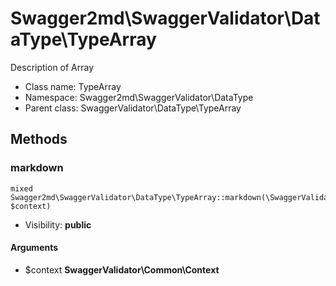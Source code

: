 Swagger2md\SwaggerValidator\DataType\TypeArray
===============

Description of Array




* Class name: TypeArray
* Namespace: Swagger2md\SwaggerValidator\DataType
* Parent class: SwaggerValidator\DataType\TypeArray







Methods
-------


### markdown

    mixed Swagger2md\SwaggerValidator\DataType\TypeArray::markdown(\SwaggerValidator\Common\Context $context)





* Visibility: **public**


#### Arguments
* $context **SwaggerValidator\Common\Context**


